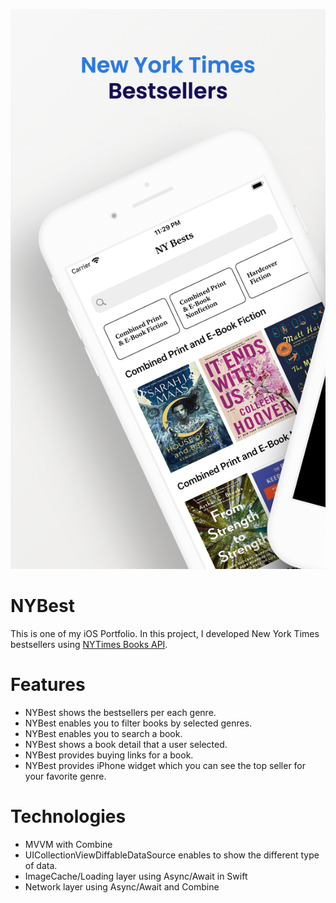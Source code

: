 ![Screenshot](https://github.com/vchoidevops/nytbest/blob/main/Apple%20iPhone%208%20Plus%20Screenshot%200.png)

#  NYBest
This is one of my iOS Portfolio. In this project, I developed New York Times bestsellers using [NYTimes Books API](https://developer.nytimes.com/).

# Features
- NYBest shows the bestsellers per each genre.
- NYBest enables you to filter books by selected genres.
- NYBest enables you to search a book.
- NYBest shows a book detail that a user selected.
- NYBest provides buying links for a book.
- NYBest provides iPhone widget which you can see the top seller for your favorite genre.

# Technologies
- MVVM with Combine 
- UICollectionViewDiffableDataSource enables to show the different type of data.
- ImageCache/Loading layer using Async/Await in Swift
- Network layer using Async/Await and Combine
